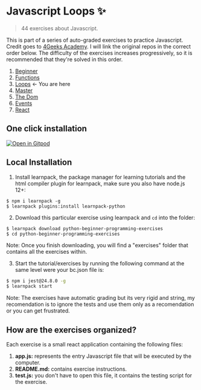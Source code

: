 # Javascript Loops :sparkles:
> 44 exercises about Javascript.

This is part of a series of auto-graded exercises to practice Javascript. Credit goes to <a href="https://github.com/4GeeksAcademy">4Geeks Academy</a>. I will link the original repos in the correct order below. The difficulty of the exercises increases progressively, so it is recommended that they're solved in this order.

<ol>
  <li><a href="https://github.com/4GeeksAcademy/javascript-beginner-exercises-tutorial">Beginner</a></li>
  <li><a href="https://github.com/4GeeksAcademy/javascript-functions-exercises-tutorial">Functions</a></li>
  <li><a href="https://github.com/4GeeksAcademy/javascript-arrays-exercises-tutorial">Loops</a> ← You are here</li>
  <li><a href="https://github.com/4GeeksAcademy/master-javascript-programming-exercises">Master</a></li>
  <li><a href="https://github.com/4GeeksAcademy/javascript-dom-tutorial-exercises">The Dom</a></li>
  <li><a href="https://github.com/4GeeksAcademy/javascript-events-tutorial-exercises">Events</a></li>
  <li><a href="https://github.com/4GeeksAcademy/react-tutorial-exercises">React</a></li>
</ol>

## One click installation
[![Open in Gitpod](https://gitpod.io/button/open-in-gitpod.svg)](https://gitpod.io#https://github.com/4GeeksAcademy/javascript-arrays-exercises-tutorial.git)


## Local Installation

1. Install learnpack, the package manager for learning tutorials and the html compiler plugin for learnpack, make sure you also have node.js 12+:

```
$ npm i learnpack -g
$ learnpack plugins:install learnpack-python
```

2. Download this particular exercise using learnpack and `cd` into the folder:

```
$ learnpack download python-beginner-programming-exercises
$ cd python-beginner-programming-exercises
```

Note: Once you finish downloading, you will find a "exercises" folder that contains all the exercises within.

3. Start the tutorial/exercises by running the following command at the same level were your bc.json file is:

```sh
$ npm i jest@24.8.0 -g
$ learnpack start
```

Note: The exercises have automatic grading but its very rigid and string, my recomendation is to ignore the tests and use them only as a recomendation or you can get frustrated.

## How are the exercises organized?

Each exercise is a small react application containing the following files:

1. **app.js:** represents the entry Javascript file that will be executed by the computer.
2. **README.md:** contains exercise instructions.
3. **test.js:** you don't have to open this file, it contains the testing script for the exercise.
